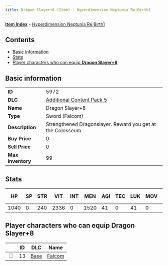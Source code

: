 ```yaml
---
title: Dragon Slayer+8 (Item) - Hyperdimension Neptunia Re;Birth1
---
```


[**Item Index**](/neptunia/rb1/item/index.html) - [Hyperdimension Neptunia Re;Birth1](/neptunia/rb1)

## Contents

- [Basic information](#basic-information)
- [Stats](#stats)
- [Player characters who can equip **Dragon Slayer+8**](#player-characters-who-can-equip-dragon-slayer-8)
## Basic information

|   |   |
| -- | -- |
| **ID** | 5972 |
| **DLC** | [Additional Content Pack 5](/neptunia/rb1/dlc/14-pack5.html) |
| **Name** | Dragon Slayer+8 |
| **Type** | Sword (Falcom) |
| **Description** | Strengthened Dragonslayer. Reward you get at the Colosseum. |
| **Buy Price** | 0 |
| **Sell Price** | 0 |
| **Max inventory** | 99 |


## Stats

| HP | SP | STR | VIT | INT | MEN | AGI | TEC | LUK | MOV | Fire res. | Ice res. | Wind res. | Lightning res. |
| -- | -- | --- | --- | --- | --- | --- | --- | --- | --- | --------- | -------- | --------- | -------------- |
| 1040 | 0 | 240 | 2336 | 0 | 1520 | 41 | 0 | 41 | 0 | 0 | 0 | 0 | 0 |


## Player characters who can equip **Dragon Slayer+8**

|    | ID | DLC | Name |
| -- | -- | --- | ---- |
| <input type="checkbox" id="rb1-player-1-13" class="trackbox" /> | 13 | [Base](/neptunia/rb1/dlc/1-base.html) | [Falcom](/neptunia/rb1/player/1-13-falcom.html) |
